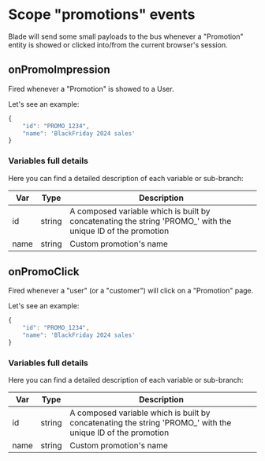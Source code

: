 # Scope "promotions" events

Blade will send some small payloads to the bus whenever a "Promotion" entity is showed or clicked into/from the current browser's session.

## onPromoImpression
Fired whenever a "Promotion" is showed to a User.

Let's see an example:

```js
{
    "id": "PROMO_1234",
    "name": 'BlackFriday 2024 sales'
}
```

### Variables full details
Here you can find a detailed description of each variable or sub-branch:

| <span style="white-space: nowrap; text-align:center">Var</span> | Type | Description |
|--------|-----|-----|
| <span style="white-space: nowrap;">id</span> | <span style="white-space: nowrap;">string</span> | A composed variable which is built by concatenating the string 'PROMO_' with the unique ID of the promotion |
| <span style="white-space: nowrap;">name</span> | <span style="white-space: nowrap;">string</span> | Custom promotion's name |


## onPromoClick
Fired whenever a "user" (or a "customer") will click on a "Promotion" page.

Let's see an example:

```js
{
    "id": "PROMO_1234",
    "name": 'BlackFriday 2024 sales'
}
```

### Variables full details
Here you can find a detailed description of each variable or sub-branch:

| <span style="white-space: nowrap; text-align:center">Var</span> | Type | Description |
|--------|-----|-----|
| <span style="white-space: nowrap;">id</span> | <span style="white-space: nowrap;">string</span> | A composed variable which is built by concatenating the string 'PROMO_' with the unique ID of the promotion |
| <span style="white-space: nowrap;">name</span> | <span style="white-space: nowrap;">string</span> | Custom promotion's name |

